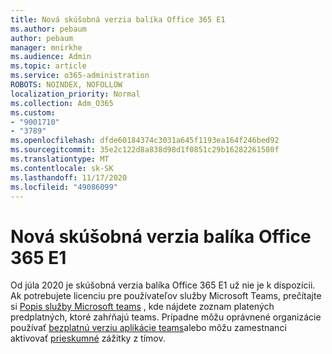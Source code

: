 ```yaml
---
title: Nová skúšobná verzia balíka Office 365 E1
ms.author: pebaum
author: pebaum
manager: mnirkhe
ms.audience: Admin
ms.topic: article
ms.service: o365-administration
ROBOTS: NOINDEX, NOFOLLOW
localization_priority: Normal
ms.collection: Adm_O365
ms.custom:
- "9001710"
- "3789"
ms.openlocfilehash: dfde60184374c3031a645f1193ea164f246bed92
ms.sourcegitcommit: 35e2c122d8a838d98d1f0851c29b16282261580f
ms.translationtype: MT
ms.contentlocale: sk-SK
ms.lasthandoff: 11/17/2020
ms.locfileid: "49086099"
---
```

# <a name="new-office-365-e1-trial"></a>Nová skúšobná verzia balíka Office 365 E1

Od júla 2020 je skúšobná verzia balíka Office 365 E1 už nie je k dispozícii. Ak potrebujete licenciu pre používateľov služby Microsoft Teams, prečítajte si [Popis služby Microsoft teams](https://docs.microsoft.com/office365/servicedescriptions/teams-service-description) , kde nájdete zoznam platených predplatných, ktoré zahŕňajú teams. Prípadne môžu oprávnené organizácie používať [bezplatnú verziu aplikácie teams](https://support.office.com/article/Welcome-to-Microsoft-Teams-free-6d79a648-6913-4696-9237-ed13de64ae3c)alebo môžu zamestnanci aktivovať [prieskumné](https://docs.microsoft.com/MicrosoftTeams/teams-exploratory) zážitky z tímov.
